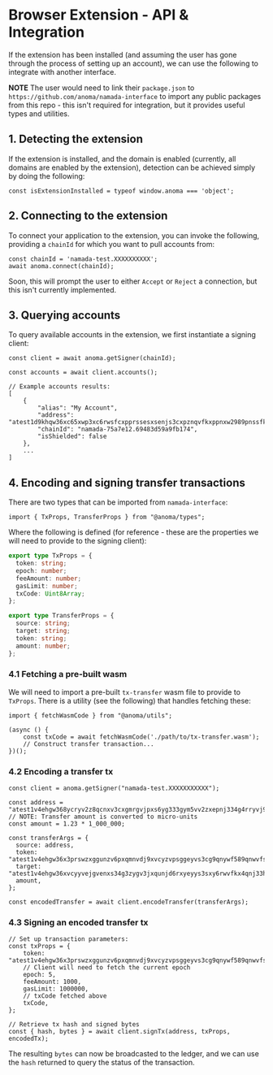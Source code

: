 # Browser Extension - API & Integration

If the extension has been installed (and assuming the user has gone through the process of setting up an account), we can use the following to integrate with another interface.

**NOTE** The user would need to link their `package.json` to `https://github.com/anoma/namada-interface` to import any public packages from this repo - this isn't required for integration, but it provides useful types and utilities.

## 1. Detecting the extension

If the extension is installed, and the domain is enabled (currently, all domains are enabled by the extension), detection can be achieved simply by doing the following:

```typescript=
const isExtensionInstalled = typeof window.anoma === 'object';
```

## 2. Connecting to the extension

To connect your application to the extension, you can invoke the following, providing a `chainId` for which you want to pull accounts from:

```typescript=
const chainId = 'namada-test.XXXXXXXXXX';
await anoma.connect(chainId);
```

Soon, this will prompt the user to either `Accept` or `Reject` a connection, but this isn't currently implemented.

## 3. Querying accounts

To query available accounts in the extension, we first instantiate a signing client:

```typescript=
const client = await anoma.getSigner(chainId);

const accounts = await client.accounts();

// Example accounts results:
[
    {
        "alias": "My Account",
        "address": "atest1d9khqw36xc65xwp3xc6rwsfcxpprssesxsenjs3cxpznqvfkxppnxw2989pnssfkgsenzvphx0u6kj",
        "chainId": "namada-75a7e12.69483d59a9fb174",
        "isShielded": false
    },
    ...
]
```

## 4. Encoding and signing transfer transactions

There are two types that can be imported from `namada-interface`:

```typescript=
import { TxProps, TransferProps } from "@anoma/types";
```

Where the following is defined (for reference - these are the properties we will need to provide to the signing client):

```typescript
export type TxProps = {
  token: string;
  epoch: number;
  feeAmount: number;
  gasLimit: number;
  txCode: Uint8Array;
};

export type TransferProps = {
  source: string;
  target: string;
  token: string;
  amount: number;
};
```

### 4.1 Fetching a pre-built wasm

We will need to import a pre-built `tx-transfer` wasm file to provide to `TxProps`. There is a utility (see the following) that handles fetching these:

```typescript=
import { fetchWasmCode } from "@anoma/utils";

(async () {
    const txCode = await fetchWasmCode('./path/to/tx-transfer.wasm');
    // Construct transfer transaction...
})();
```

### 4.2 Encoding a transfer tx

```typescript=
const client = anoma.getSigner("namada-test.XXXXXXXXXXX");

const address = "atest1v4ehgw368ycryv2z8qcnxv3cxgmrgvjpxs6yg333gym5vv2zxepnj334g4rryvj9xucrgve4x3xvr4";
// NOTE: Transfer amount is converted to micro-units
const amount = 1.23 * 1_000_000;

const transferArgs = {
  source: address,
  token: "atest1v4ehgw36x3prswzxggunzv6pxqmnvdj9xvcyzvpsggeyvs3cg9qnywf589qnwvfsg5erg3fkl09rg5",
  target: "atest1v4ehgw36xvcyyvejgvenxs34g3zygv3jxqunjd6rxyeyys3sxy6rwvfkx4qnj33hg9qnvse4lsfctw",
  amount,
};

const encodedTransfer = await client.encodeTransfer(transferArgs);
```

### 4.3 Signing an encoded transfer tx

```typescript=
// Set up transaction parameters:
const txProps = {
    token: "atest1v4ehgw36x3prswzxggunzv6pxqmnvdj9xvcyzvpsggeyvs3cg9qnywf589qnwvfsg5erg3fkl09rg5",
    // Client will need to fetch the current epoch
    epoch: 5,
    feeAmount: 1000,
    gasLimit: 1000000,
    // txCode fetched above
    txCode,
};

// Retrieve tx hash and signed bytes
const { hash, bytes } = await client.signTx(address, txProps, encodedTx);
```

The resulting `bytes` can now be broadcasted to the ledger, and we can use the `hash` returned to query the status of the transaction.
